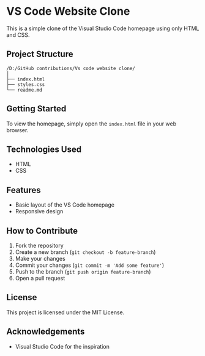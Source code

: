 # VS Code Website Clone

This is a simple clone of the Visual Studio Code homepage using only HTML and CSS.

## Project Structure

```
/D:/GitHub contributions/Vs code website clone/
│
├── index.html
├── styles.css
└── readme.md
```

## Getting Started

To view the homepage, simply open the `index.html` file in your web browser.

## Technologies Used

- HTML
- CSS

## Features

- Basic layout of the VS Code homepage
- Responsive design

## How to Contribute

1. Fork the repository
2. Create a new branch (`git checkout -b feature-branch`)
3. Make your changes
4. Commit your changes (`git commit -m 'Add some feature'`)
5. Push to the branch (`git push origin feature-branch`)
6. Open a pull request

## License

This project is licensed under the MIT License.

## Acknowledgements

- Visual Studio Code for the inspiration
